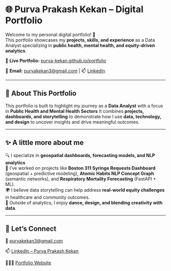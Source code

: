 # 🌐 Purva Prakash Kekan – Digital Portfolio  

Welcome to my personal digital portfolio! 🚀  
This portfolio showcases my **projects, skills, and experience** as a Data Analyst specializing in **public health, mental health, and equity-driven analytics**.  

🔗 **Live Portfolio:** [purva-kekan.github.io/portfolio](https://purva-kekan.github.io/portfolio)  

📧 **Email:** [purvakekan3@gmail.com](mailto:purvakekan3@gmail.com)  | 📫 [LinkedIn](https://www.linkedin.com/in/purva-prakash-kekan/)  

---

## 📌 About This Portfolio  

This portfolio is built to highlight my journey as a **Data Analyst** with a focus in **Public Health and Mental Health Sectors**
It combines **projects, dashboards, and storytelling** to demonstrate how I use **data, technology, and design** to uncover insights and drive meaningful outcomes.  

---

## ✨ A little more about me
🔍 I specialize in **geospatial dashboards, forecasting models, and NLP analytics**  
📌 I’ve worked on projects like **Boston 311 Syringe Requests Dashboard** (geospatial + predictive modeling), 
**Atomic Habits NLP Concept Graph** (semantic networks), and **Respiratory Mortality Forecasting** (FastAPI + ML).  
🌍 I believe data storytelling can help address **real-world equity challenges** in healthcare and community outcomes.  
🎨 Outside of analytics, I enjoy **dance, design, and blending creativity with data**.  

---

## 🤝 Let’s Connect  

📧 [purvakekan3@gmail.com](mailto:purvakekan3@gmail.com)  

📫 [LinkedIn – Purva Prakash Kekan](https://www.linkedin.com/in/purva-prakash-kekan/)  

👩🏻‍💻 [Portfolio Website](https://purva-kekan.github.io/portfolio/)  


